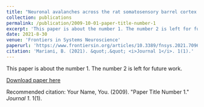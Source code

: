```yaml
---
title: "Neuronal avalanches across the rat somatosensory barrel cortex and the effect of single whisker stimulation"
collection: publications
permalink: /publication/2009-10-01-paper-title-number-1
excerpt: 'This paper is about the number 1. The number 2 is left for future work.'
date: 2021-8-30
venue: 'Frontiers in Systems Neuroscience'
paperurl: 'https://www.frontiersin.org/articles/10.3389/fnsys.2021.709677/full'
citation: 'Mariani, B. (2021). &quot;.&quot; <i>Journal 1</i>. 1(1).'
---
```

This paper is about the number 1. The number 2 is left for future work.

[Download paper here](http://academicpages.github.io/files/paper1.pdf)

Recommended citation: Your Name, You. (2009). "Paper Title Number 1." <i>Journal 1</i>. 1(1).
